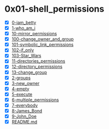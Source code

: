 # 0x01-shell_permissions

- [X] [0-iam_betty](0-iam_betty)
- [X] [1-who_am_i](1-who_am_i)
- [X] [10-mirror_permissions](10-mirror_permissions)
- [X] [100-change_owner_and_group](100-change_owner_and_group)
- [X] [101-symbolic_link_permissions](101-symbolic_link_permissions)
- [X] [102-if_only](102-if_only)
- [X] [103-Star_Wars](103-Star_Wars)
- [X] [11-directories_permissions](11-directories_permissions)
- [X] [12-directory_permissions](12-directory_permissions)
- [X] [13-change_group](13-change_group)
- [X] [2-groups](2-groups)
- [X] [3-new_owner](3-new_owner)
- [X] [4-empty](4-empty)
- [X] [5-execute](5-execute)
- [X] [6-multiple_permissions](6-multiple_permissions)
- [X] [7-everybody](7-everybody)
- [X] [8-James_Bond](8-James_Bond)
- [X] [9-John_Doe](9-John_Doe)
- [X] [README.md](README.md)
